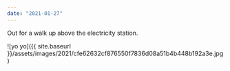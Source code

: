 ```yaml
---
date: "2021-01-27"
---
```


Out for a walk up above the electricity station.

![yo yo]({{ site.baseurl }}/assets/images/2021/cfe62632cf876550f7836d08a51b4b448b192a3e.jpg)
